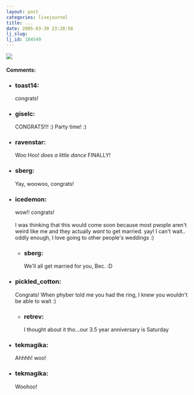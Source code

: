 ```yaml
---
layout: post
categories: livejournal
title: ...
date: 2005-03-30 23:20:58
lj_slug: 
lj_id: 184549
---
```

![](http://tinypic.com/2in1uh)


<div id="comments"><h4>Comments:</h4><div class="lj-comments"><ul>
<li><h3>toast14: </h3>
<a id="comment-380"></a>
<p>congrats!</p>
</li>
<li><h3>giselc: </h3>
<a id="comment-381"></a>
<p>CONGRATS!!! :) Party time! :)</p>
</li>
<li><h3>ravenstar: </h3>
<a id="comment-382"></a>
<p>Woo Hoo! <em>does a little dance</em> FINALLY!</p>
</li>
<li><h3>sberg: </h3>
<a id="comment-383"></a>
<p>Yay, woowoo, congrats!</p>
</li>
<li><h3>icedemon: </h3>
<a id="comment-384"></a>
<p>wow!! congrats!<br>
<br>
I was thinking that this would come soon because most pwople aren't weird like me and they actually <em>want</em> to get married. yay! I can't wait.. oddly enough, I love going to other people's weddings :)</p>
<ul>
<li><h3>sberg: </h3>
<a id="comment-389"></a>
<p>We'll all get married for you, Bec. :D</p>
</li>
</ul>
</li>
<li><h3>pickled_cotton: </h3>
<a id="comment-385"></a>
<p>Congrats!  When phyber told me you had the ring, I knew you wouldn't be able to wait :)</p>
<ul>
<li><h3>retrev: </h3>
<a id="comment-388"></a>
<p>I thought about it tho...our 3.5 year anniversary is Saturday</p>
</li>
</ul>
</li>
<li><h3>tekmagika: </h3>
<a id="comment-386"></a>
<p>Ahhhh! woo!</p>
</li>
<li><h3>tekmagika: </h3>
<a id="comment-387"></a>
<p>Woohoo!</p>
</li>
</ul></div></div>
